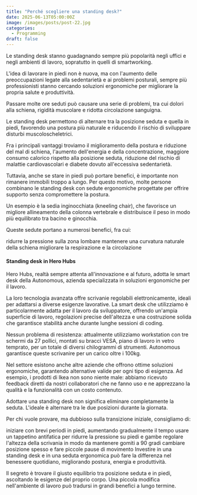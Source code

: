 ```yaml
---
title: "Perché scegliere una standing desk?"
date: 2025-06-13T05:00:00Z
image: /images/posts/post-22.jpg
categories: 
  - Programming
draft: false
---
```


Le standing desk stanno guadagnando sempre più popolarità negli uffici e negli ambienti di lavoro, sopratutto in quelli di smartworking.

L'idea di lavorare in piedi non è nuova, ma con l'aumento delle preoccupazioni legate alla sedentarietà e ai problemi posturali, sempre più professionisti stanno cercando soluzioni ergonomiche per migliorare la propria salute e produttività.

Passare molte ore seduti può causare una serie di problemi, tra cui dolori alla schiena, rigidità muscolare e ridotta circolazione sanguigna.

Le standing desk permettono di alternare tra la posizione seduta e quella in piedi, favorendo una postura più naturale e riducendo il rischio di sviluppare disturbi muscoloscheletrici.

Fra i principali vantaggi troviamo il miglioramento della postura e riduzione del mal di schiena, l'aumento dell'energia e della concentrazione, maggiore consumo calorico rispetto alla posizione seduta, riduzione del rischio di malattie cardiovascolari e diabete dovuto all'eccessiva sedentarietà.

Tuttavia, anche se stare in piedi può portare benefici, è importante non rimanere immobili troppo a lungo. Per questo motivo, molte persone combinano le standing desk con sedute ergonomiche progettate per offrire supporto senza compromettere la postura.

Un esempio è la sedia inginocchiata (kneeling chair), che favorisce un migliore allineamento della colonna vertebrale e distribuisce il peso in modo più equilibrato tra bacino e ginocchia.


Queste sedute portano a numerosi benefici, fra cui:

ridurre la pressione sulla zona lombare
mantenere una curvatura naturale della schiena
migliorare la respirazione e la circolazione

#### Standing desk in Hero Hubs

Hero Hubs, realtà sempre attenta all'innovazione e al futuro, adotta le smart desk della Autonomous, azienda specializzata in soluzioni ergonomiche per il lavoro.

La loro tecnologia avanzata offre scrivanie regolabili elettronicamente, ideali per adattarsi a diverse esigenze lavorative. La smart desk che utilizziamo è particolarmente adatta per il lavoro da sviluppatore, offrendo un'ampia superficie di lavoro, regolazioni precise dell'altezza e una costruzione solida che garantisce stabilità anche durante lunghe sessioni di coding.

Nessun problema di resistenza: attualmente utilizziamo workstation con tre schermi da 27 pollici, montati su bracci VESA, piano di lavoro in vetro temprato, per un totale di diversi chilogrammi di strumenti. Autonomous garantisce queste scrivanire per un carico oltre i 100kg.

Nel settore esistono anche altre aziende che offrono ottime soluzioni ergonomiche, garantendo alternative valide per ogni tipo di esigenza. Ad esempio, i prodotti di Ikea non sono niente male: abbiamo ricevuto feedback diretti da nostri collaboratori che ne fanno uso e ne apprezzano la qualità e la funzionalità con un costo contenuto.

Adottare una standing desk non significa eliminare completamente la seduta. L'ideale è alternare tra le due posizioni durante la giornata.

Per chi vuole provare, ma dubbioso sulla transizione iniziale, consigliamo di:

iniziare con brevi periodi in piedi, aumentando gradualmente il tempo
usare un tappetino antifatica per ridurre la pressione su piedi e gambe
regolare l'altezza della scrivania in modo da mantenere gomiti a 90 gradi
cambiare posizione spesso e fare piccole pause di movimento
Investire in una standing desk e in una seduta ergonomica può fare la differenza nel benessere quotidiano, migliorando postura, energia e produttività.

Il segreto è trovare il giusto equilibrio tra posizione seduta e in piedi, ascoltando le esigenze del proprio corpo. Una piccola modifica nell'ambiente di lavoro può tradursi in grandi benefici a lungo termine.